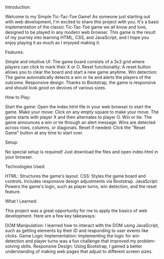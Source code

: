 Introduction:

Welcome to my Simple Tic-Tac-Toe Game! As someone just starting out with web development, I'm excited to share this project with you. It's a basic implementation of the classic Tic-Tac-Toe game we all know and love, designed to be played in any modern web browser. This game is the result of my journey into learning HTML, CSS, and JavaScript, and I hope you enjoy playing it as much as I enjoyed making it.

Features:

Simple and intuitive UI: The game board consists of a 3x3 grid where players can click to mark their X or O.
Reset functionality: A reset button allows you to clear the board and start a new game anytime.
Win detection: The game automatically detects a win or tie and alerts the players of the outcome.
Responsive design: Thanks to Bootstrap, the game is responsive and should look good on devices of various sizes.

How to Play:

Start the game: Open the index.html file in your web browser to start the game.
Make your move: Click on any empty square to make your move. The game starts with player X and then alternates to player O.
Win or tie: The game announces a win or tie through an alert message. Wins are detected across rows, columns, or diagonals.
Reset if needed: Click the "Reset Game" button at any time to start over.

Setup:

No special setup is required! Just download the files and open index.html in your browser.

Technologies Used:

HTML: Structures the game's layout.
CSS: Styles the game board and controls. Includes responsive design adjustments via Bootstrap.
JavaScript: Powers the game's logic, such as player turns, win detection, and the reset feature.

What I Learned:

This project was a great opportunity for me to apply the basics of web development. Here are a few key takeaways:

DOM Manipulation: I learned how to interact with the DOM using JavaScript, such as getting elements by their ID and responding to user events like clicks.
Game Logic Implementation: Implementing the logic for win detection and player turns was a fun challenge that improved my problem-solving skills.
Responsive Design: Using Bootstrap, I gained a better understanding of making web pages that adjust to different screen sizes.

